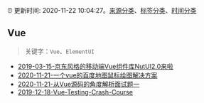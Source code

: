 :alarm_clock: 更新时间: 2020-11-22 10:04:27。[来源分类](../README.md)、[标签分类](../TAGS.md)、[时间分类](../TIMELINE.md)

## Vue


> 关键字：`Vue`、`ElementUI`



- [2019-03-15-京东风格的移动端Vue组件库NutUI2.0来啦](https://jdc.jd.com/archives/212979) 
- [2020-11-21-一个vue的百度地图鼠标绘图解决方案](https://juejin.im/post/6897851738879950855) 
- [2020-11-21-从Vue源码的角度解析面试题一](https://juejin.im/post/6897844050297094158) 
- [2019-12-18-Vue-Testing-Crash-Course](https://dev.to/blacksonic/vue-testing-crash-course-59kl) 
